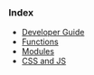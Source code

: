 <h3>Index</h3>
<ul>
<li><a href="guides/README.md"  no-anim="1">Developer Guide</a></li>
<li><a href="functions/README.md" no-anim="1">Functions</a></li>
<li><a href="modules/README.md" no-anim="1">Modules</a></li>
<li><a href="modules/README.md" no-anim="1" >CSS and JS</a></li>
</ul>  
